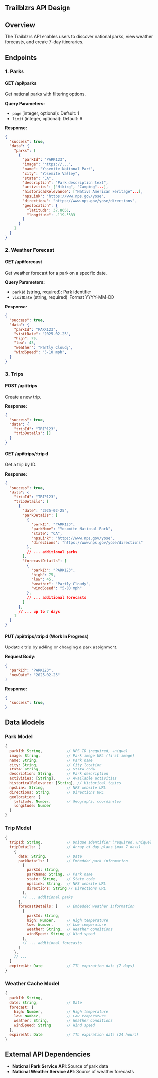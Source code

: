 ## Trailblzrs API Design

## Overview

The Trailblzrs API enables users to discover national parks, view weather forecasts, and create 7-day itineraries.

## Endpoints

### 1. Parks

#### GET /api/parks

Get national parks with filtering options.

**Query Parameters:**
- `page` (integer, optional): Default: 1
- `limit` (integer, optional): Default: 6

**Response:**
```json
{
  "success": true,
  "data": {
    "parks": [
      {
        "parkId": "PARK123",
        "image": "https://...",
        "name": "Yosemite National Park",
        "city": "Yosemite Valley",
        "state": "CA",
        "description": "Park description text",
        "activities": ["Hiking", "Camping"...],
        "historicalRelevance": ["Native American Heritage"...],
        "npsLink": "https://www.nps.gov/yose",
        "directions": "https://www.nps.gov/yose/directions",
        "geolocation": {
          "latitude": 37.8651,
          "longitude": -119.5383
        }
      }
    ]
  }
}
```

### 2. Weather Forecast

#### GET /api/forecast

Get weather forecast for a park on a specific date.

**Query Parameters:**
- `parkId` (string, required): Park identifier
- `visitDate` (string, required): Format YYYY-MM-DD

**Response:**
```json
{
  "success": true,
  "data": {
    "parkId": "PARK123",
    "visitDate": "2025-02-25",
    "high": 75,
    "low": 45,
    "weather": "Partly Cloudy",
    "windSpeed": "5-10 mph",
  }
}
```

### 3. Trips

#### POST /api/trips

Create a new trip.

**Response:**
```json
{
  "success": true,
  "data": {
    "tripId": "TRIP123",
    "tripDetails": []
  }
}
```

#### GET /api/trips/:tripId

Get a trip by ID.

**Response:**
```json
{
  "success": true,
  "data": {
    "tripId": "TRIP123",
    "tripDetails": [
      {
        "date": "2025-02-25",
        "parkDetails": [
          {
            "parkId": "PARK123",
            "parkName": "Yosemite National Park",
            "state": "CA",
            "npsLink": "https://www.nps.gov/yose",
            "directions": "https://www.nps.gov/yose/directions"
          },
          // ... additional parks
        ],
        "forecastDetails": [
          {
            "parkId": "PARK123",
            "high": 75,
            "low": 45,
            "weather": "Partly Cloudy",
            "windSpeed": "5-10 mph"
          },
          // ... additional forecasts
        ]
      },
      // ... up to 7 days
    ]
  }
}
```

#### PUT /api/trips/:tripId (Work In Progress)

Update a trip by adding or changing a park assignment.

**Request Body:**
```json
{
  "parkId": "PARK123",
  "newDate": "2025-02-25"
}
```

**Response:**
```json
{
  "success": true,
}
```

## Data Models

### Park Model

```javascript
{
  parkId: String,           // NPS ID (required, unique)
  image: String,            // Park image URL (first image)
  name: String,             // Park name
  city: String,             // City location
  state: String,            // State code
  description: String,      // Park description
  activities: [String],     // Available activities
  historicalRelevance: [String], // Historical topics
  npsLink: String,          // NPS website URL
  directions: String,       // Directions URL
  geolocation: {
    latitude: Number,       // Geographic coordinates
    longitude: Number
  }
}
```

### Trip Model

```javascript
{
  tripId: String,           // Unique identifier (required, unique)
  tripDetails: [            // Array of day plans (max 7 days)
    {
      date: String,         // Date
      parkDetails: [        // Embedded park information
        {
          parkId: String,
          parkName: String, // Park name
          state: String,    // State code
          npsLink: String,  // NPS website URL
          directions: String // Directions URL
        },
        // ... additional parks
      ],
      forecastDetails: [    // Embedded weather information
        {
          parkId: String,
          high: Number,     // High temperature
          low: Number,      // Low temperature
          weather: String,  // Weather conditions
          windSpeed: String // Wind speed
        },
        // ... additional forecasts
      ]
    },
    // ...
  ]
  expiresAt: Date           // TTL expiration date (7 days)
}
```

### Weather Cache Model

```javascript
{
  parkId: String,
  date: String,             // Date
  forecast: {
    high: Number,           // High temperature
    low: Number,            // Low temperature
    weather: String,        // Weather conditions
    windSpeed: String       // Wind speed
  },
  expiresAt: Date           // TTL expiration date (24 hours)
}
```

## External API Dependencies

- **National Park Service API**: Source of park data
- **National Weather Service API**: Source of weather forecasts
